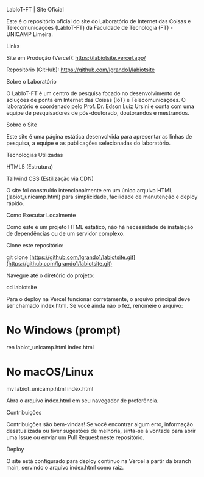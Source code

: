 LabIoT-FT | Site Oficial

Este é o repositório oficial do site do Laboratório de Internet das Coisas e Telecomunicações (LabIoT-FT) da Faculdade de Tecnologia (FT) - UNICAMP Limeira.

Links

Site em Produção (Vercel): https://labiotsite.vercel.app/

Repositório (GitHub): https://github.com/lgrando1/labiotsite

Sobre o Laboratório

O LabIoT-FT é um centro de pesquisa focado no desenvolvimento de soluções de ponta em Internet das Coisas (IoT) e Telecomunicações. O laboratório é coordenado pelo Prof. Dr. Edson Luiz Ursini e conta com uma equipe de pesquisadores de pós-doutorado, doutorandos e mestrandos.

Sobre o Site

Este site é uma página estática desenvolvida para apresentar as linhas de pesquisa, a equipe e as publicações selecionadas do laboratório.

Tecnologias Utilizadas

HTML5 (Estrutura)

Tailwind CSS (Estilização via CDN)

O site foi construído intencionalmente em um único arquivo HTML (labiot_unicamp.html) para simplicidade, facilidade de manutenção e deploy rápido.

Como Executar Localmente

Como este é um projeto HTML estático, não há necessidade de instalação de dependências ou de um servidor complexo.

Clone este repositório:

git clone [https://github.com/lgrando1/labiotsite.git](https://github.com/lgrando1/labiotsite.git)


Navegue até o diretório do projeto:

cd labiotsite


Para o deploy na Vercel funcionar corretamente, o arquivo principal deve ser chamado index.html. Se você ainda não o fez, renomeie o arquivo:

# No Windows (prompt)
ren labiot_unicamp.html index.html

# No macOS/Linux
mv labiot_unicamp.html index.html


Abra o arquivo index.html em seu navegador de preferência.

Contribuições

Contribuições são bem-vindas! Se você encontrar algum erro, informação desatualizada ou tiver sugestões de melhoria, sinta-se à vontade para abrir uma Issue ou enviar um Pull Request neste repositório.

Deploy

O site está configurado para deploy contínuo na Vercel a partir da branch main, servindo o arquivo index.html como raiz.
